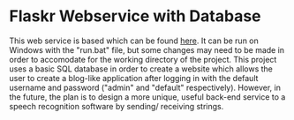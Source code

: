 # Flaskr Webservice with Database


This web service is based which can be found [here](http://flask.pocoo.org/docs/0.12/tutorial/introduction/).
It can be run on Windows with the "run.bat" file,
but some changes may need to be made in order to
accomodate for the working directory of the project.
This project uses a basic SQL database in order to
create a website which allows the user to create
a blog-like application after logging in with
the default username and password ("admin" and
"default" respectively). However, in the future,
the plan is to design a more unique, useful
back-end service to a speech recognition
software by sending/ receiving strings.